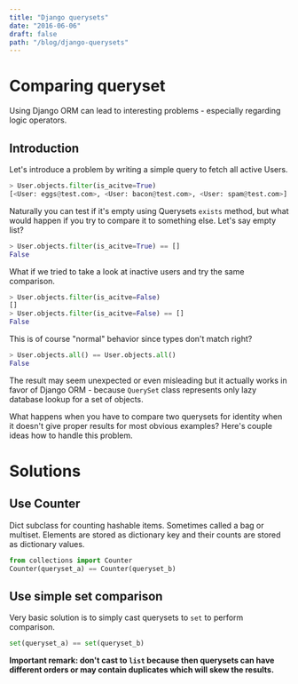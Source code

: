 ```yaml
---
title: "Django querysets"
date: "2016-06-06"
draft: false
path: "/blog/django-querysets"
---
```


# Comparing queryset

Using Django ORM can lead to interesting problems - especially regarding logic operators.

## Introduction

Let's introduce a problem by writing a simple query to fetch all active Users.

```python
> User.objects.filter(is_acitve=True)
[<User: eggs@test.com>, <User: bacon@test.com>, <User: spam@test.com>]
```

Naturally you can test if it's empty using Querysets `exists` method, but what would happen if you try to compare it to something else. Let's say empty list?

```python
> User.objects.filter(is_acitve=True) == []
False
```

What if we tried to take a look at inactive users and try the same comparison.

```python
> User.objects.filter(is_acitve=False)
[]
> User.objects.filter(is_acitve=False) == []
False
```

This is of course "normal" behavior since types don't match right?

```python
> User.objects.all() == User.objects.all()
False
```

The result may seem unexpected or even misleading but it actually works in favor of Django ORM - because `QuerySet` class represents only lazy database lookup for a set of objects.

What happens when you have to compare two querysets for identity when it doesn't give proper results for most obvious examples? Here's couple ideas how to handle this problem.

# Solutions

## Use Counter

Dict subclass for counting hashable items.  Sometimes called a bag or multiset.  Elements are stored as dictionary key and their counts are stored as dictionary values.

```python
from collections import Counter
Counter(queryset_a) == Counter(queryset_b)
```

## Use simple set comparison

Very basic solution is to simply cast querysets to `set` to perform comparison.

```python
set(queryset_a) == set(queryset_b)
```

**Important remark: don't cast to `list` because then querysets can have different orders or may contain duplicates which will skew the results.**